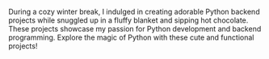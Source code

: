 During a cozy winter break, I indulged in creating adorable Python backend projects while snuggled up in a fluffy blanket and sipping hot chocolate. These projects showcase my passion for Python development and backend programming. Explore the magic of Python with these cute and functional projects!
